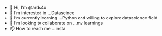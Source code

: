 - 👋 Hi, I’m @ards4u
- 👀 I’m interested in ...Datascince
- 🌱 I’m currently learning ...Python and willing to explore datascience field  
- 💞️ I’m looking to collaborate on ...my learnings  
- 📫 How to reach me ...insta

<!---
ards4u/ards4u is a ✨ special ✨ repository because its `README.md` (this file) appears on your GitHub profile.
You can click the Preview link to take a look at your changes.
--->
